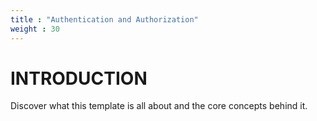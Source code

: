 ```yaml
---
title : "Authentication and Authorization"
weight : 30
---
```


# INTRODUCTION

Discover what this template is all about and the core concepts behind it.